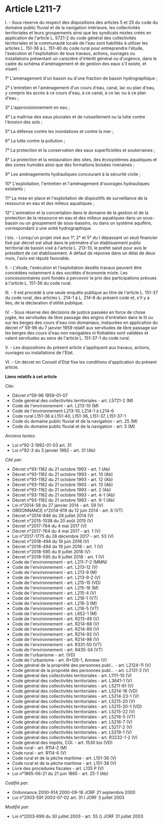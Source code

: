 # Article L211-7

I. - Sous réserve du respect des dispositions des articles 5 et 25 du code du domaine public fluvial et de la navigation
intérieure, les collectivités territoriales et leurs groupements ainsi que les syndicats mixtes créés en application de
l'article L. 5721-2 du code général des collectivités territoriales et la communauté locale de l'eau sont habilités à
utiliser les articles L. 151-36 à L. 151-40 du code rural pour entreprendre l'étude, l'exécution et l'exploitation de tous
travaux, actions, ouvrages ou installations  présentant un caractère d'intérêt général ou d'urgence, dans le cadre du schéma
d'aménagement et de gestion des eaux s'il existe, et visant :

1° L'aménagement d'un bassin ou d'une fraction de bassin hydrographique ;

2° L'entretien et l'aménagement d'un cours d'eau, canal, lac ou plan d'eau, y compris les accès à ce cours d'eau, à ce canal,
à ce lac ou à ce plan d'eau ;

3° L'approvisionnement en eau ;

4° La maîtrise des eaux pluviales et de ruissellement ou la lutte contre l'érosion des sols ;

5° La défense contre les inondations et contre la mer ;

6° La lutte contre la pollution ;

7° La protection et la conservation des eaux superficielles et souterraines ;

8° La protection et la restauration des sites, des écosystèmes aquatiques et des zones humides ainsi que des formations
boisées riveraines ;

9° Les aménagements hydrauliques concourant à la sécurité civile ;

10° L'exploitation, l'entretien et l'aménagement d'ouvrages hydrauliques existants ;

11° La mise en place et l'exploitation de dispositifs de surveillance de la ressource en eau et des milieux aquatiques ;

12° L'animation et la concertation dans le domaine de la gestion et de la protection de la ressource en eau et des milieux
aquatiques dans un sous-bassin ou un groupement de sous-bassins, ou dans un système aquifère, correspondant à une unité
hydrographique.

I bis. - Lorsqu'un projet visé aux 1°, 2° et 5° du I dépassant un seuil financier fixé par décret est situé dans le périmètre
d'un établissement public territorial de bassin visé à l'article L. 213-10, le préfet saisit pour avis le président de cet
établissement. A défaut de réponse dans un délai de deux mois, l'avis est réputé favorable.

II. - L'étude, l'exécution et l'exploitation desdits travaux peuvent être concédées notamment à des sociétés d'économie
mixte. Les concessionnaires sont fondés à percevoir le prix des participations prévues à l'article L. 151-36 du code rural.

III. - Il est procédé à une seule enquête publique au titre de l'article L. 151-37 du code rural, des articles L. 214-1 à L.
214-6 du présent code et, s'il y a lieu, de la déclaration d'utilité publique.

IV. - Sous réserve des décisions de justice passées en force de chose jugée, les servitudes de libre passage des engins
d'entretien dans le lit ou sur les berges des cours d'eau non domaniaux, instaurées en application du décret n° 59-96 du 7
janvier 1959 relatif aux servitudes de libre passage sur les berges des cours d'eau non navigables ni flottables sont
validées et valent servitudes au sens de l'article L. 151-37-1 du code rural.

V. - Les dispositions du présent article s'appliquent aux travaux, actions, ouvrages ou installations de l'Etat.

VI. - Un décret en Conseil d'Etat fixe les conditions d'application du présent article.

**Liens relatifs à cet article**

_Cite_:

  - Décret n°59-96 1959-01-07
  - Code général des collectivités territoriales - art. L5721-2 (M)
  - Code de l'environnement - art. L213-10 (M)
  - Code de l'environnement L213-10, L214-1 à L214-6
  - Code rural L151-36 à L151-40, L151-36, L151-37, L151-37-1
  - Code du domaine public fluvial et de la navigation - art. 25 (M)
  - Code du domaine public fluvial et de la navigation - art. 5 (M)

_Anciens textes_:

  - Loi n°92-3 1992-01-03 art. 31
  - Loi n°92-3 du 3 janvier 1992 - art. 31 (Ab)

_Cité par_:

  - Décret n°93-1182 du 21 octobre 1993 - art. 1 (Ab)
  - Décret n°93-1182 du 21 octobre 1993 - art. 10 (Ab)
  - Décret n°93-1182 du 21 octobre 1993 - art. 12 (Ab)
  - Décret n°93-1182 du 21 octobre 1993 - art. 13 (Ab)
  - Décret n°93-1182 du 21 octobre 1993 - art. 2 (Ab)
  - Décret n°93-1182 du 21 octobre 1993 - art. 4-1 (Ab)
  - Décret n°93-1182 du 21 octobre 1993 - art. 9-1 (Ab)
  - Loi n°2014-58 du 27 janvier 2014 - art. 59 (V)
  - ORDONNANCE n°2014-619 du 12 juin 2014 - art. 6 (VT)
  - Décret n°2014-846 du 28 juillet 2014 (V)
  - Décret n°2015-1038 du 20 août 2015 (V)
  - Décret n°2017-764 du 4 mai 2017 (V)
  - Décret n°2017-764 du 4 mai 2017 - art. 1 (V)
  - Loi n°2017-1775 du 28 décembre 2017 - art. 53 (V)
  - Décret n°2018-494 du 19 juin 2018 (V)
  - Décret n°2018-494 du 19 juin 2018 - art. 1 (V)
  - Décret n°2018-595 du 9 juillet 2018 (V)
  - Décret n°2018-595 du 9 juillet 2018 - art. 1 (V)
  - Code de l'environnement - art. L211-7-2 (MMN)
  - Code de l'environnement - art. L213-12 (V)
  - Code de l'environnement - art. L213-9 (M)
  - Code de l'environnement - art. L213-9-2 (V)
  - Code de l'environnement - art. L215-15 (VD)
  - Code de l'environnement - art. L215-16 (M)
  - Code de l'environnement - art. L215-4 (V)
  - Code de l'environnement - art. L216-1 (VT)
  - Code de l'environnement - art. L216-3 (M)
  - Code de l'environnement - art. L216-5 (VT)
  - Code de l'environnement - art. L652-1 (M)
  - Code de l'environnement - art. R213-49 (V)
  - Code de l'environnement - art. R214-88 (V)
  - Code de l'environnement - art. R214-89 (V)
  - Code de l'environnement - art. R214-92 (V)
  - Code de l'environnement - art. R214-98 (V)
  - Code de l'environnement - art. R331-50 (VT)
  - Code de l'environnement - art. R435-34 (VT)
  - Code de l'urbanisme - art. (VD)
  - Code de l'urbanisme - art. R*126-1, Annexe (V)
  - Code général de la propriété des personnes publ... - art. L2124-11 (V)
  - Code général de la propriété des personnes publ... - art. L2131-2 (V)
  - Code général des collectivités territoriales - art. L1111-10 (V)
  - Code général des collectivités territoriales - art. L3641-1 (V)
  - Code général des collectivités territoriales - art. L5211-61 (V)
  - Code général des collectivités territoriales - art. L5214-16 (VD)
  - Code général des collectivités territoriales - art. L5214-23-1 (V)
  - Code général des collectivités territoriales - art. L5215-20 (V)
  - Code général des collectivités territoriales - art. L5215-20-1 (VD)
  - Code général des collectivités territoriales - art. L5215-22 (V)
  - Code général des collectivités territoriales - art. L5216-5 (VT)
  - Code général des collectivités territoriales - art. L5216-7 (V)
  - Code général des collectivités territoriales - art. L5217-2 (V)
  - Code général des collectivités territoriales - art. L5219-1 (V)
  - Code général des collectivités territoriales - art. R3232-1-2 (V)
  - Code général des impôts, CGI. - art. 1530 bis (VD)
  - Code rural - art. R114-2 (M)
  - Code rural - art. R114-6 (V)
  - Code rural et de la pêche maritime - art. L151-36 (V)
  - Code rural et de la pêche maritime - art. L151-38 (V)
  - Livre des procédures fiscales - art. L135 P (V)
  - Loi n°1865-06-21 du 21 juin 1865 - art. 25-1 (Ab)

_Codifié par_:

  - Ordonnance 2000-914 2000-09-18 JORF 21 septembre 2000
  - Loi n°2003-591 2003-07-02 art. 31 I JORF 3 juillet 2003

_Modifié par_:

  - Loi n°2003-699 du 30 juillet 2003 - art. 55 () JORF 31 juillet 2003
